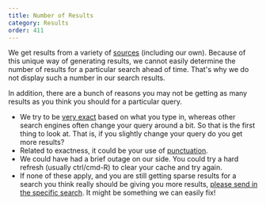 ```yaml
---
title: Number of Results
category: Results
order: 411
---
```


<p>
    We get results from a variety of
    <a href="{{ site.baseurl }}/results/sources">sources</a> (including our
    own). Because of this unique way of generating results, we cannot easily
    determine the number of results for a particular search ahead of time. That's
    why we do not display such a number in our search results.
</p>

<p>
    In addition, there are a bunch of reasons you may not be getting as many
    results as you think you should for a particular query.
</p>
<ul>
    <li>
        We try to be
        <a href="{{ site.baseurl }}/results/autocorrect">very exact</a> based on
        what you type in, whereas other search engines often change your query
        around a bit. So that is the first thing to look at. That is, if you
        slightly change your query do you get more results?
    </li>
    <li>
        Related to exactness, it could be your use of
        <a href="{{ site.baseurl }}/results/punctuation">punctuation</a>.
    </li>
    <li>
        We could have had a brief outage on our side. You could try a hard refresh
        (usually ctrl/cmd-R) to clear your cache and try again.
    </li>
    <li>
        If none of these apply, and you are still getting sparse results for a
        search you think really should be giving you more results,
        <a href="https://duckduckgo.com/feedback">please send in the specific search</a>. It might be something we can easily fix!
    </li>
</ul>
